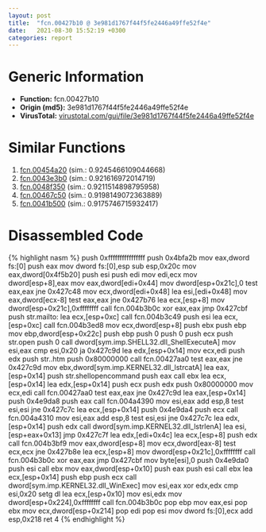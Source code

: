 ```yaml
---
layout: post
title:  "fcn.00427b10 @ 3e981d1767f44f5fe2446a49ffe52f4e"
date:   2021-08-30 15:52:19 +0300
categories: report
---
```


# Generic Information
- **Function:** fcn.00427b10
- **Origin (md5):** 3e981d1767f44f5fe2446a49ffe52f4e
- **VirusTotal:** [virustotal.com/gui/file/3e981d1767f44f5fe2446a49ffe52f4e][virustotal_ref]



# Similar Functions

1. [fcn.00454a20][similar_1_ref] (sim.: 0.9245466109044668)
2. [fcn.0043e3b0][similar_2_ref] (sim.: 0.921616972014719)
3. [fcn.0048f350][similar_3_ref] (sim.: 0.9211514898795958)
4. [fcn.00467c50][similar_4_ref] (sim.: 0.9198149072363889)
5. [fcn.0041b500][similar_5_ref] (sim.: 0.9175746715932417)


# Disassembled Code

{% highlight nasm %}
push 0xffffffffffffffff
push 0x4bfa2b
mov eax,dword fs:[0]
push eax
mov dword fs:[0],esp
sub esp,0x20c
mov eax,dword[0x4f5b20]
push esi
push edi
mov edi,ecx
mov dword[esp+8],eax
mov eax,dword[edi+0x44]
mov dword[esp+0x21c],0
test eax,eax
jne 0x427c48
mov ecx,dword[edi+0x48]
lea esi,[edi+0x48]
mov eax,dword[ecx-8]
test eax,eax
jne 0x427b76
lea ecx,[esp+8]
mov dword[esp+0x21c],0xffffffff
call fcn.004b3b0c
xor eax,eax
jmp 0x427cbf
push str.mailto:
lea ecx,[esp+0xc]
call fcn.004b3c49
push esi
lea ecx,[esp+0xc]
call fcn.004b3ed8
mov ecx,dword[esp+8]
push ebx
push ebp
mov ebp,dword[esp+0x22c]
push ebp
push 0
push 0
push ecx
push str.open
push 0
call dword[sym.imp.SHELL32.dll_ShellExecuteA]
mov esi,eax
cmp esi,0x20
ja 0x427c9d
lea edx,[esp+0x14]
mov ecx,edi
push edx
push str..htm
push 0x80000000
call fcn.00427aa0
test eax,eax
jne 0x427c9d
mov ebx,dword[sym.imp.KERNEL32.dll_lstrcatA]
lea eax,[esp+0x14]
push str.shellopencommand
push eax
call ebx
lea ecx,[esp+0x14]
lea edx,[esp+0x14]
push ecx
push edx
push 0x80000000
mov ecx,edi
call fcn.00427aa0
test eax,eax
jne 0x427c9d
lea eax,[esp+0x14]
push 0x4e9da8
push eax
call fcn.004a4390
mov esi,eax
add esp,8
test esi,esi
jne 0x427c7c
lea ecx,[esp+0x14]
push 0x4e9da4
push ecx
call fcn.004a4310
mov esi,eax
add esp,8
test esi,esi
jne 0x427c7c
lea edx,[esp+0x14]
push edx
call dword[sym.imp.KERNEL32.dll_lstrlenA]
lea esi,[esp+eax+0x13]
jmp 0x427c7f
lea edx,[edi+0x4c]
lea ecx,[esp+8]
push edx
call fcn.004b3bf9
mov eax,dword[esp+8]
mov ecx,dword[eax-8]
test ecx,ecx
jne 0x427b8e
lea ecx,[esp+8]
mov dword[esp+0x21c],0xffffffff
call fcn.004b3b0c
xor eax,eax
jmp 0x427cbf
mov byte[esi],0
push 0x4e9da0
push esi
call ebx
mov eax,dword[esp+0x10]
push eax
push esi
call ebx
lea ecx,[esp+0x14]
push ebp
push ecx
call dword[sym.imp.KERNEL32.dll_WinExec]
mov esi,eax
xor edx,edx
cmp esi,0x20
setg dl
lea ecx,[esp+0x10]
mov esi,edx
mov dword[esp+0x224],0xffffffff
call fcn.004b3b0c
pop ebp
mov eax,esi
pop ebx
mov ecx,dword[esp+0x214]
pop edi
pop esi
mov dword fs:[0],ecx
add esp,0x218
ret 4
{% endhighlight %}


[similar_1_ref]: /report/fcn.00454a20@4fe6510221c33bf023f6abed461fc13f
[similar_2_ref]: /report/fcn.0043e3b0@4fe6510221c33bf023f6abed461fc13f
[similar_3_ref]: /report/fcn.0048f350@3e981d1767f44f5fe2446a49ffe52f4e
[similar_4_ref]: /report/fcn.00467c50@4fe6510221c33bf023f6abed461fc13f
[similar_5_ref]: /report/fcn.0041b500@3e981d1767f44f5fe2446a49ffe52f4e
[virustotal_ref]: https://www.virustotal.com/gui/file/3e981d1767f44f5fe2446a49ffe52f4e